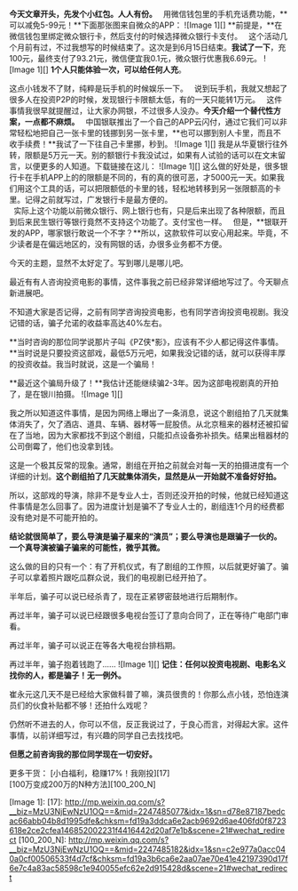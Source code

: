 **今天文章开头，先发个小红包。人人有份。**
 
用微信钱包里的手机充话费功能，**可以减免5-99元！**下面那张图来自微众的APP：
![Image 1][]
**前提是，**在微信钱包里绑定微众银行卡，然后支付的时候选择微众银行卡支付。
 
这个活动几个月前有过，不过我想写的时候结束了。这次是到6月15日结束。**我试了一下**，充100元，最终支付了93.21元，微信便宜我0.1元，微众银行优惠我6.69元。
![Image 1][]
**1个人只能体验一次，可以给任何人充**。
  
这点小钱发不了财，纯粹是玩手机的时候娱乐一下。
 
说到玩手机，我就又想起了很多人在投资P2P的时候，发现银行卡限额太低，有的一天只能转1万元。
 
这件事情我很早就提醒过，让大家办网银，不过很多人没办。**今天介绍一个替代性方案，一点都不麻烦。**
 
中国银联推出了一个自己的APP云闪付，通过它我们可以非常轻松地把自己一张卡里的钱挪到另一张卡里，**也可以挪到别人卡里，而且不收手续费！**我试了一下往自己卡里挪，秒到。
![Image 1][]
我是从华夏银行往外转，限额是5万元一天。别的额银行卡我没试过，如果有人试验的话可以在文末留言，以便更多的人知道。下载链接在这儿：
![Image 1][]
这么做的好处是，很多银行卡在手机APP上的的限额是不同的，有的真的很可恶，才5000元一天。如果我们用这个工具的话，可以把限额低的卡里的钱，轻松地转移到另一张限额高的卡里。记得之前就写过，广发银行卡是最方便的。  
 
实际上这个功能以前微众银行、网上银行也有，只是后来出现了各种限额，而且到后来民生银行等银行竟然不支持这个功能了。支付宝也一样。
 
但是，**银联开发的APP，哪家银行敢说一个不字？**所以，这款软件可以安心用起来。毕竟，不少读者是在偏远地区的，没有网银的话，办很多业务都不方便。
  
今天的主题，显然不太好定了。写到哪儿是哪儿吧。
  
最近有有人咨询投资电影的事情，这件事我之前已经非常详细地写过了。今天聊点新进展吧。
  
不知道大家是否记得，之前有同学咨询投资电影，也有同学咨询投资电视剧。我没记错的话，骗子允诺的收益率高达40%左右。
  
**当时咨询的那位同学说那片子叫《PZ侠\*影》，应该有不少人都记得这件事情。**当时说是只要投资这部戏，最低5万元吧，如果我没记错的话，就可以获得丰厚的投资收益。我当时就说，这是一个骗局！
  
**最近这个骗局升级了！**我估计还能继续骗2-3年。因为这部电视剧真的开拍了，是在银川拍摄。
![Image 1][]
  
我之所以知道这件事情，是因为网络上曝出了一条消息，说这个剧组拍了几天就集体消失了，欠了酒店、道具、车辆、器材等一屁股债。从北京租来的器材还被扣留在了当地，因为大家都找不到这个剧组，只能扣点设备弥补损失。结果出租器材的公司倒霉了，他们也没拿到钱。
  
这是一个极其反常的现象。通常，剧组在开拍之前就会对每一天的拍摄进度有一个详细的计划。**这个剧组拍了几天就集体消失，显然是从一开始就不准备好好拍。**
  
所以，这部戏的导演，除非不是专业人士，否则还没开拍的时候，他就已经知道这件事情是怎么回事了。因为进度计划是骗不了专业人士的，剧组连1个月的经费都没有绝对是不可能开拍的。
  
**结论就很简单了，要么导演是骗子雇来的“演员”；要么导演也是跟骗子一伙的。一个真导演被骗子骗来的可能性，微乎其微。**
  
这么做的目的只有一个：有了开机仪式，有了剧组的工作照，以后就更好骗了。骗子可以拿着照片跟吃瓜群众说，我们的电视剧已经开拍了。
  
半年后，骗子可以说已经杀青了，现在正紧锣密鼓地进行后期制作。
  
再过半年，骗子可以说已经跟很多电视台签订了意向合同了，正在等待广电部门审看。
  
再过半年，骗子可以说正在等各大电视台排档期。
  
再过半年，骗子抱着钱跑了......
![Image 1][]
**记住：任何以投资电视剧、电影名义找你的人，都是骗子！无一例外。**
  
崔永元这几天不是已经给大家做科普了嘛，演员很贵的！你那么点小钱，恐怕连演员们的伙食补贴都不够！还拍什么戏呢？
  
仍然听不进去的人，你可以不信，反正我说过了，于良心而言，对得起大家。这件事情，以前详细写过，有兴趣的同学自己去找找吧。
  
**但愿之前咨询我的那位同学现在一切安好。**
  
更多干货：
[小白福利，稳赚17%！我刚投][17]  
[100万变成200万的N种方法][100_200_N]  

[Image 1]: 
[17]: http://mp.weixin.qq.com/s?__biz=MzU3NjEwNzU1OQ==&mid=2247485077&idx=1&sn=d78e87187bedcac66abb04b8d1995dfe&chksm=fd19a3ddca6e2acb9692d6ae406fd0f8723618e2ce2cfea146852002231f4416442d20af7e1b&scene=21#wechat_redirect
[100_200_N]: http://mp.weixin.qq.com/s?__biz=MzU3NjEwNzU1OQ==&mid=2247485182&idx=1&sn=c2e977a0acc040a0cf00506533f4d7cf&chksm=fd19a3b6ca6e2aa07ae70e41e42197390d17f6e7c4a83ac58598c1e940055efc62e2d915428d&scene=21#wechat_redirect